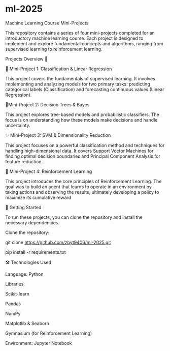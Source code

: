 # ml-2025
Machine Learning Course Mini-Projects

This repository contains a series of four mini-projects completed for an introductory machine learning course. Each project is designed to implement and explore fundamental concepts and algorithms, ranging from supervised learning to reinforcement learning.

Projects Overview 📂


🧠 Mini-Project 1: Classification & Linear Regression

This project covers the fundamentals of supervised learning. It involves implementing and analyzing models for two primary tasks: predicting categorical labels (Classification) and forecasting continuous values (Linear Regression).

🌳Mini-Project 2: Decision Trees & Bayes

This project explores tree-based models and probabilistic classifiers. The focus is on understanding how these models make decisions and handle uncertainty.

✨ Mini-Project 3: SVM & Dimensionality Reduction

This project focuses on a powerful classification method and techniques for handling high-dimensional data. It covers Support Vector Machines for finding optimal decision boundaries and Principal Component Analysis for feature reduction.

🤖 Mini-Project 4: Reinforcement Learning

This project introduces the core principles of Reinforcement Learning. The goal was to build an agent that learns to operate in an environment by taking actions and observing the results, ultimately developing a policy to maximize its cumulative reward

🚀 Getting Started

To run these projects, you can clone the repository and install the necessary dependencies.

Clone the repository:



git clone https://github.com/zbyt9406/ml-2025.git



pip install -r requirements.txt

🛠️ Technologies Used

Language: Python

Libraries:

Scikit-learn

Pandas

NumPy

Matplotlib & Seaborn

Gymnasium (for Reinforcement Learning)

Environment: Jupyter Notebook
